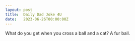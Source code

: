 ```yaml
---
layout: post
title:  Daily Dad Joke 4U
date:   2023-06-26T00:00:00Z
---
```

What do you get when you cross a ball and a cat? A fur ball.
